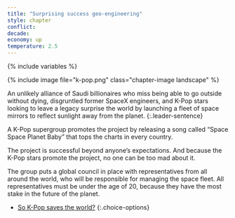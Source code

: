 ```yaml
---
title: "Surprising success geo-engineering"
style: chapter
conflict: 
decade: 
economy: up
temperature: 2.5
---
```


{% include variables %}

{% include image file="k-pop.png" class="chapter-image landscape" %}

An unlikely alliance of Saudi billionaires who miss being able to go outside without dying, disgruntled former SpaceX engineers, and K-Pop stars looking to leave a legacy surprise the world by launching a fleet of space mirrors to reflect sunlight away from the planet.
{:.leader-sentence}

A K-Pop supergroup promotes the project by releasing a song called “Space Space Planet Baby” that tops the charts in every country.

The project is successful beyond anyone’s expectations. And because the K-Pop stars promote the project, no one can be too mad about it.

The group puts a global council in place with representatives from all around the world, who will be responsible for managing the space fleet. All representatives must be under the age of 20, because they have the most stake in the future of the planet.

- [So K-Pop saves the world?](chapter_global-climate-council.html)
{:.choice-options}

